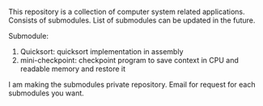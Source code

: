 This repository is a collection of computer system related applications. Consists of submodules. List of submodules can be updated in the future.

Submodule:

1. Quicksort: quicksort implementation in assembly
2. mini-checkpoint: checkpoint program to save context in CPU and readable memory and restore it

I am making the submodules private repository. Email for request for each submodules you want.

